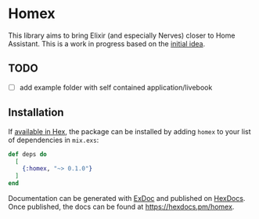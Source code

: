 # Homex

This library aims to bring Elixir (and especially Nerves) closer to Home Assistant. This is a work in progress based on the [initial idea](https://elixirforum.com/t/nerves-home-assistant-integration/70920).

## TODO

- [ ] add example folder with self contained application/livebook

## Installation

If [available in Hex](https://hex.pm/docs/publish), the package can be installed
by adding `homex` to your list of dependencies in `mix.exs`:

```elixir
def deps do
  [
    {:homex, "~> 0.1.0"}
  ]
end
```

Documentation can be generated with [ExDoc](https://github.com/elixir-lang/ex_doc)
and published on [HexDocs](https://hexdocs.pm). Once published, the docs can
be found at <https://hexdocs.pm/homex>.
